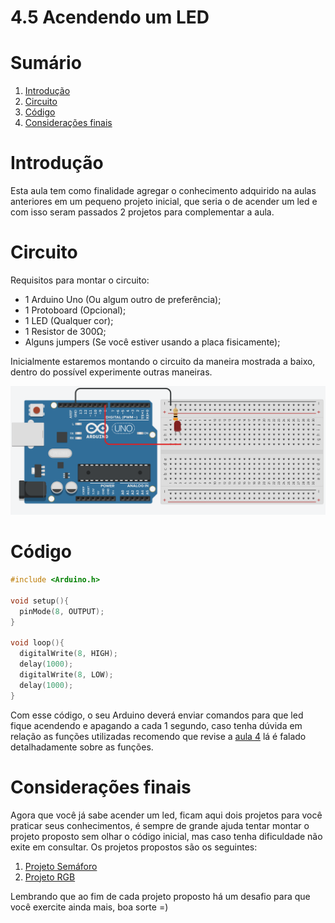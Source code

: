 # 4.5 Acendendo um LED

# Sumário

01. [Introdução](#introdução)
00. [Circuito](#circuito)
00. [Código](#código)
00. [Considerações finais](#considerações-finais)

# Introdução

Esta aula tem como finalidade agregar o conhecimento adquirido na aulas anteriores em um pequeno projeto inicial, que seria o de acender um led e com isso seram passados 2 projetos para complementar a aula.
<p></p>

# Circuito

Requisitos para montar o circuito:

- 1 Arduino Uno (Ou algum outro de preferência);
- 1 Protoboard (Opcional);
- 1 LED (Qualquer cor);
- 1 Resistor de 300Ω;
- Alguns jumpers (Se você estiver usando a placa fisicamente);
<p></p>

Inicialmente estaremos montando o circuito da maneira mostrada a baixo, dentro do possível experimente outras maneiras.

<p align="center">
    <img src="../imgs/ModuloBasico/AcendendoLed/Circuito.png" alt="Esquema de ligação">
</p>

# Código

```C++
#include <Arduino.h>

void setup(){
  pinMode(8, OUTPUT);
}

void loop(){
  digitalWrite(8, HIGH);
  delay(1000);
  digitalWrite(8, LOW);
  delay(1000);
}
```

Com esse código, o seu Arduino deverá enviar comandos para que led fique acendendo e apagando a cada 1 segundo, caso tenha dúvida em relação as funções utilizadas recomendo que revise a [aula 4](4-Estrutura.md) lá é falado detalhadamente sobre as funções.

# Considerações finais

Agora que você já sabe acender um led, ficam aqui dois projetos para você praticar seus conhecimentos, é sempre de grande ajuda tentar montar o projeto proposto sem olhar o código inicial, mas caso tenha dificuldade não exite em consultar. Os projetos propostos são os seguintes:

01. [Projeto Semáforo](../Projetos/1-Projeto-semaforo.md)
00. [Projeto RGB](../Projetos/2-Projeto-RGB.md) 

Lembrando que ao fim de cada projeto proposto há um desafio para que você exercite ainda mais, boa sorte =)